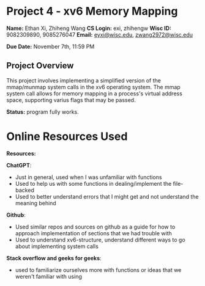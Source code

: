 # Project 4 - xv6 Memory Mapping

**Name:** Ethan Xi, Zhiheng Wang
**CS Login:** exi, zhihengw
**Wisc ID:** 9082309890, 9085276047
**Email:** eyxi@wisc.edu, zwang2972@wisc.edu

**Due Date:** November 7th, 11:59 PM

## Project Overview

This project involves implementing a simplified version of the mmap/munmap system calls in the xv6 operating system. The mmap system call allows for memory mapping in a process's virtual address space, supporting varius flags that may be passed.

**Status:** program fully works.

# Online Resources Used

**Resources:**

**ChatGPT**:
- Just in general, used when I was unfamiliar with functions
- Used to help us with some functions in dealing/implement the file-backed
- Used to better understand errors that I might get and not understand the meaning behind

**Github**:
- Used similar repos and sources on github as a guide for how to approach implementation of sections that we had trouble with
- Used to understand xv6-structure, understand different ways to go about implementing system calls

**Stack overflow and geeks for geeks**:
- used to familiarize ourselves more with functions or ideas that we weren't familiar with using